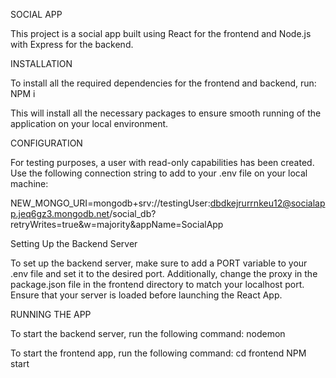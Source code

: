 SOCIAL APP

This project is a social app built using React for the frontend and Node.js with Express for the backend.

INSTALLATION

To install all the required dependencies for the frontend and backend, run:
NPM i

This will install all the necessary packages to ensure smooth running of the application on your local environment.

CONFIGURATION

For testing purposes, a user with read-only capabilities has been created. Use the following connection string to add to your .env file on your local machine:

NEW_MONGO_URI=mongodb+srv://testingUser:dbdkejrurrnkeu12@socialapp.jeq6gz3.mongodb.net/social_db?retryWrites=true&w=majority&appName=SocialApp

Setting Up the Backend Server

To set up the backend server, make sure to add a PORT variable to your .env file and set it to the desired port. Additionally, change the proxy in the package.json file in the frontend directory to match your localhost port. Ensure that your server is loaded before launching the React App.


RUNNING THE APP

To start the backend server, run the following command:
nodemon

To start the frontend app, run the following command:
cd frontend
NPM start
